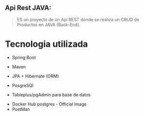 ## Api Rest JAVA:
> ES un proyecto de un Api REST donde se realiza un CRUD de Productos en JAVA (Back-End).
# Tecnologia utilizada 

  - Spring Boot
  * Maven
  + JPA + Hibernate (ORM)
  - PosgreSQl
  * Tableplus/pgAdmin para base de datos 
  + Docker Hub postgres - Official Image
  + PostMan 
```
